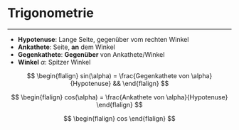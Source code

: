 # Trigonometrie
___
- **Hypotenuse**: Lange Seite, gegenüber vom rechten Winkel
- **Ankathete**: Seite, **an** dem Winkel
- **Gegenkathete**: **Gegenüber** von Ankathete/Winkel
- **Winkel** $\alpha$: Spitzer Winkel

$$
\begin{flalign}
sin(\alpha) = \frac{Gegenkathete von \alpha}{Hypotenuse} &&
\end{flalign}
$$

$$
\begin{flalign}
cos(\alpha) = \frac{Ankathete von \alpha}{Hypotenuse}
\end{flalign}
$$

$$
\begin{flalign}
cos
\end{flalign}
$$